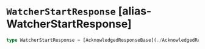 # `WatcherStartResponse` [alias-WatcherStartResponse]
```typescript
type WatcherStartResponse = [AcknowledgedResponseBase](./AcknowledgedResponseBase.md);
```
